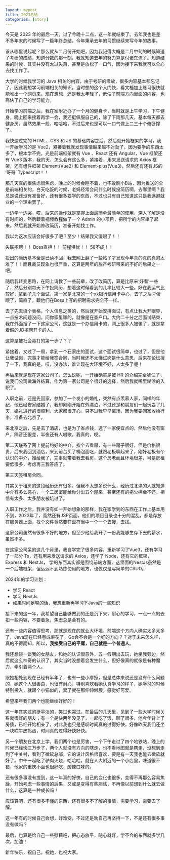 ```yaml
---
layout: mypost
title: 2023总结
categories: [story]
---
```



今天是 2023 年的最后一天，过了今晚十二点，这一年就结束了。去年我也是差不多年末的时候写了一篇年终总结，今年秉承去年的习惯继续来写今年的故事。

该从哪里说起呢？那么就从二月份开始吧，因为我记得大概是二月中旬的时候知道了考研的成绩，知道分数的那一刻，我就知道去年的努力算是付诸东流了。知道结果的时候，其实并没有太过失落，甚至是放松了一口气，因为接下来我就可以全心去找工作了。

大学的时候我学习的 Java 相关的内容，由于考研的缘故，很多内容基本都忘记了，因此我想学习前端相关的知识，当时想的这个入门快，看文档加上练习很快就能堆出一个网页来。现在想想，还是我太年轻了，低估了前端方向里面的内容，也高估了自己的学习能力。

开始学习前端之后，我在家附近办了一个月的健身卡，当时就是上午学习，下午健身，晚上回来接着再学一会，我还挺佩服自己的，除了下雨那几天，基本每天都去健身房，虽然效果一般，哈哈哈，不过后来也是可以一口气做上二三十个俯卧撑了。

我快速过完的 HTML、CSS 和 JS 的基础内容之后，然后就开始框架的学习，我一开始学习的是 Vue2，紧接着我就发现事情越来越不对劲了，因为要学的东西太多了，根本学不完，光是前端框架就有 Vue 、React 还有 Angular，Vue 框架还有 Vue3 版本，我的天，怎么会有这么多，紧接着，用来发送请求的 Axios 框架，还有组件框架 Element(Vue2) 和 Element-plus(Vue3)，然后还有还有JS的 ‘哥哥’ Typescript！！

那几天真的很焦虑很焦虑，晚上的时候会睡不着，也不敢刷小B站，因为推送的全是前端相关的，白天吃饭的时候，老妈经常会问什么时候投简历啊，去哪里啊？我总是说还没有准备好，还有很多要学的东西，不过也只有自己知道这只是我逃避就业的一个理由罢了。

一边学一边哭，哎，后来的操作就是掌握上面最简单最简单的使用，深入了解是没有时间的，然后跟着视频教程做了一个 Admin 的小项目，把所学的内容串了起来。然后我就开始修改简历，准备开始找工作。

我以为这次应该会好很多了吧？至少！结果我又傻眼了！！

失联招聘！！
Boss直拒！！
前程堪忧！！
58不成！！

投出的简历基本全是已读不回，我去网上翻了一些帖子才发现今年真的真的真的太难了！！而且裁员现象也很严重，这算是两年的脱产考研带来的不好的后果之一吧。

随后我转变思路，在网上请教了一些前辈，改了改简历，算是比原来‘好看’一些了，然后分别每天下午投简历，想着这时候看到的几率比较大一些。好在我运气比较好，拿到了几个面试，第一家是北京的一个xx银行信用卡中心，去了之后才傻眼了，简直了，跟他们在Boss上写的招聘需求完全不一样。

去了先去填个表格，个人信息之类的，然后就开始安排面试，有点让我大开眼界，一点技术问题没问，问你家里哪的，就像是在查户口。大约二十分之后面试结束，我在外面搜了一下这家公司，这就是一个办信用卡的，网上很多人被骗了，就是拿着假的JD招聘开卡的人。

这算是被社会毒打的第一步？？？

紧接着，又过了一周，拿到一个石家庄的面试，这个面试很简单，也过了，但是他让我试岗，完事才能给我签合同，当时我还不太懂试岗是什么意思，后来在论坛搜了一下，我真的是，哎，没办法，谁让现在大环境不好，人太多了呢！

再后来就是现在这家公司了，怎么说呢，一开始确实是被 HR 的介绍完全唬住了，说我们公司做海外结算，作为第一家公司是个很好的选择，然后我就稀里糊涂的入职了。

入职之前，还是先回家，参加了一个发小的婚礼，突然有点羡慕人家，同样的年纪，他已经安家结婚了，我却刚刚开始在外漂泊，不过还是和朋友们一起玩耍了几天，婚礼进行的很顺利，大家都很开心。只不过我早早离场，因为我要回家收拾行李，准备去北京了。

来北京之后，先是去了酒店，也是为了省点钱，选了一家便宜点的，然后他没有窗户，隔音还很差，半夜还有人唱歌，我真的，哎。

第二天联系了网上提前约好的中介，挨个去看房，有一些房子很好，但是价格很贵，后来我回到酒店，来到前台买了桶泡面吃，就跟老板聊起来了，刚好老板有个认识的中介，推给我了，完事就带着我去看房，这个房老而且环境很差，可是房租要低很多，考虑再三我答应了。

第三天签租房合同。

其实关于租房的这段经历还有很多，但我不太想多说什么，经历过北漂的人就知道中介有多么恶心，一个二居室能给你分出五个屋来，甚至还有的拖欠押金不还，相信有太多、太多朋友被坑过了。

入职工作之后，我并没有如一开始想象的那样，我在家学到的东西在工作上基本用不到，2023年了，竟然还有JSP页面，他们的项目目录也十分的混乱，都是存放在服务器上面，找个文件竟然要在盘符当中一个一个去搜，去找。

这家公司虽然有很多不好的地方，但至少他给我开了一份我能够生存下去的薪水，虽然不多。

在这家公司呆的这几个月里，我自学完了很多内容，重新学习了Vue3，还有学习了一部分 Ts，还有用来发送请求的 Axios，还学了 Node，还有它的框架，Express 和 NestJs，
学的东西其实都是围绕前端方面，这里面的NestJs虽然是一个后端框架，但远远不到熟练使用的地方，也仅仅是写简单的CRUD。

2024年的学习计划：
* 学习 React
* 学习 NextJs
* 如果时间足够的话，我想重新再学习下Java的一些知识

接下来的这一年，我希望自己能够做到的还是沉下来，耐心的学习，一点一点的去扣一些内容，不要着急，焦虑总是会有的。

还有一些内容值得思考，那就是现在的就业大环境，前端这个方向人确实太多太多了，Java现在已经卷成麻花了，Go会不会是一个好的方向？？对于未来怎么样，真的不得而知，所以，**我接受自己的平庸，自己就是一个普通人**。

我还想谈一谈我的女朋友，和她的认识很意外，五一假期出去玩，她坐我旁边，然后就这么神奇的认识了，其实当时没想着会发生什么，但好像真的就像是有种魔力，牵引着两个人。

跟她相处到现在已经有半年了，也有一些小摩擦，但是总体来说还是没有什么问题的，她这个人很善良，也很有耐心，特别喜欢看她认真学习的样子，她学习的时候特别投入，就跟个小猫似的，累了就在那伸伸懒腰，感觉好可爱。

希望来年我们两个也能继续好好的！

这一年其实过的挺平淡的，笑过也哭过。在最后的几天里，见到了一些大学时候关系就很好的朋友；有一个是快两年没见了，一起吃了饭，聊了很多，他今年背上了房债，已经开始相亲了，对此我也只是感叹时间真的过得好快，好像昨天我们还坐一块吹牛皮捣蛋，时间真的过得好快好快。

另一个朋友在北京上学，我们两个也是厉害，一个下午走过了四个地铁站，晚上的时候已经快三万步了，两个人就没有方向的瞎走，也不看地图就是瞎走，没想到走到了中关村，看到了微软总部，它的设计风格很喜欢，要是有一天我也能去微软就好了。中午一起吃了驴肉火烧，哈哈哈，就在人大附近的一个小店里，味道很不错，他家的重庆小面也很好吃，酸辣口味的。

还有很多事没有提到，这一年真的好快，自己的变化也很多，变得不再那么容易焦躁，开始考虑一些事情的后果，又或是变得有些胆怯，不再像以前想到什么就去做什么，这算是一种成长吗！

应该算吧，还有很多不懂的东西，还有很多不了解的事情，需要学习，需要去了解。

这一年有的时候自己会想，好难受，不过还是劝自己再坚持一下，不是还有很多事没有做吗？

最后，也算是给自己一些慰藉吧，把心态放平，随心就好，学不会的东西就多学几次，加油！

新年快乐，祝自己，祝她，也祝大家。
